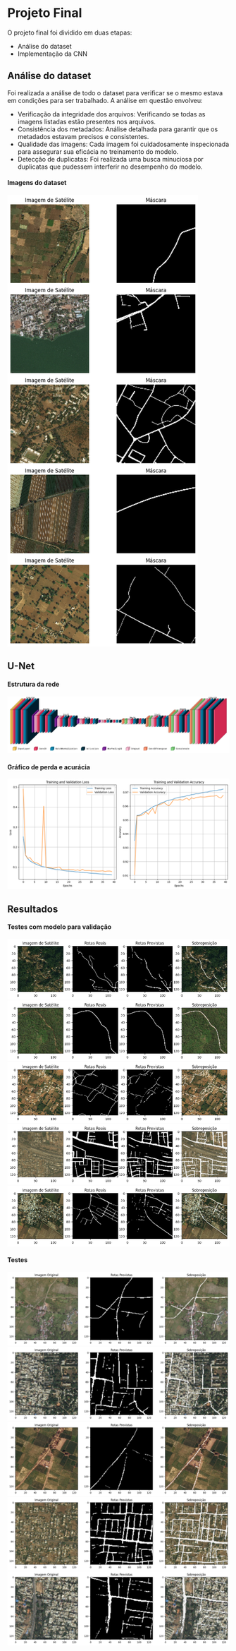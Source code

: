 # Projeto Final

O projeto final foi dividido em duas etapas:

- Análise do dataset
- Implementação da CNN

## Análise do dataset

Foi realizada a análise de todo o dataset para verificar se o mesmo estava em condições para ser trabalhado. A análise em questão envolveu:

- Verificação da integridade dos arquivos: Verificando se todas as imagens listadas estão presentes nos arquivos.
- Consistência dos metadados: Análise detalhada para garantir que os metadados estavam precisos e consistentes.
- Qualidade das imagens: Cada imagem foi cuidadosamente inspecionada para assegurar sua eficácia no treinamento do modelo.
- Detecção de duplicatas: Foi realizada uma busca minuciosa por duplicatas que pudessem interferir no desempenho do modelo.

#### Imagens do dataset
![Grafico](imagens/img_&_mask_1.png)

## U-Net

#### Estrutura da rede

![Estrutura da CNN](imagens/unet_estrutura.png)

#### Gráfico de perda e acurácia

![Grafico](imagens/grafico.png)

## Resultados

#### Testes com modelo para validação

![Resultado](Resultados_Finais/Modelo_com_validação/1.png)
![Resultado](Resultados_Finais/Modelo_com_validação/2.png)
![Resultado](Resultados_Finais/Modelo_com_validação/3.png)
![Resultado](Resultados_Finais/Modelo_com_validação/4.png)
![Resultado](Resultados_Finais/Modelo_com_validação/5.png)

#### Testes

![Resultado](Resultados_Finais/Testes/1.png)
![Resultado](Resultados_Finais/Testes/2.png)
![Resultado](Resultados_Finais/Testes/3.png)
![Resultado](Resultados_Finais/Testes/4.png)
![Resultado](Resultados_Finais/Testes/5.png)